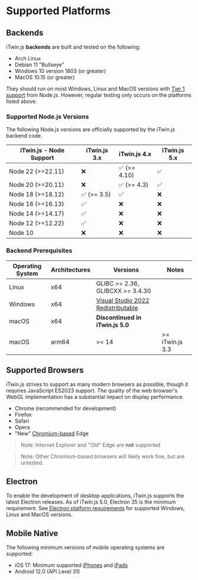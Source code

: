# Supported Platforms

## Backends

iTwin.js **backends** are built and tested on the following:

- Arch Linux
- Debian 11 "Bullseye"
- Windows 10 version 1803 (or greater)
- MacOS 10.15 (or greater)

They should run on most Windows, Linux and MacOS versions with [Tier 1 support](https://github.com/nodejs/node/blob/master/BUILDING.md#platform-list) from Node.js. However, regular testing only occurs on the platforms listed above.

### Supported Node.js Versions

The following Node.js versions are officially supported by the iTwin.js backend code.

| iTwin.js - Node Support | iTwin.js 3.x | iTwin.js 4.x | iTwin.js 5.x |
| ----------------------- | ------------ | ------------ | ------------ |
| Node 22 (>=22.11)       | ❌           | ✅ (>= 4.10) | ✅          |
| Node 20 (>=20.11)        | ❌           | ✅ (>= 4.3)  | ✅          |
| Node 18 (>=18.12)       | ✅ (>= 3.5)  | ✅           | ❌          |
| Node 16 (>=16.13)       | ✅           | ❌           | ❌          |
| Node 14 (>=14.17)       | ✅           | ❌           | ❌          |
| Node 12 (>=12.22)       | ✅           | ❌           | ❌          |
| Node 10                 | ❌           | ❌           | ❌          |

### Backend Prerequisites

| Operating System | Architectures | Versions                                                                                                           | Notes           |
| ---------------- | ------------- | ------------------------------------------------------------------------------------------------------------------ | --------------- |
| Linux            | x64           | GLIBC >= 2.36, GLIBCXX >= 3.4.30                                                                                   |                 |
| Windows          | x64           | [Visual Studio 2022 Redistributable](https://learn.microsoft.com/en-us/cpp/windows/latest-supported-vc-redist?view=msvc-170#latest-microsoft-visual-c-redistributable-version) |                 |
| macOS            | x64           | **Discontinued in iTwin.js 5.0**                                                                                                  |                 |
| macOS            | arm64         | >= 14                                                                                                              | >= iTwin.js 3.3 |

## Supported Browsers

iTwin.js strives to support as many modern browsers as possible, though it requires JavaScript ES2023 support. The quality of the web browser's WebGL implementation has a substantial impact on display performance.

- Chrome (recommended for development)
- Firefox
- Safari
- Opera
- "New" [Chromium-based](https://www.microsoft.com/edge) Edge

> Note: Internet Explorer and "Old" Edge are **not** supported

> Note: Other Chromium-based browsers will likely work fine, but are untested.

## Electron

To enable the development of desktop applications, iTwin.js supports the latest Electron releases. As of iTwin.js 5.0, Electron 35 is the minimum requirement. See [Electron platform requirements](https://github.com/electron/electron/#platform-support) for supported Windows, Linux and MacOS versions.

## Mobile Native

The following minimum versions of mobile operating systems are supported:

- iOS 17: Minimum supported [iPhones](https://support.apple.com/guide/iphone/supported-models-iphe3fa5df43/17.0/ios/17.0) and [iPads](https://support.apple.com/guide/ipad/supported-models-ipad213a25b2/17.0/ipados/17.0)
- Android 12.0 (API Level 31)
